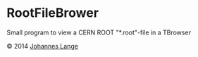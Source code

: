 RootFileBrower
==============

Small program to view a CERN ROOT "*.root"-file in a TBrowser


&copy; 2014 [Johannes Lange](https://johannes-lange.github.io)

